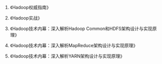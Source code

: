 

1. 《Hadoop权威指南》

2. 《Hadoop实战》

3. 《Hadoop技术内幕：深入解析Hadoop Common和HDFS架构设计与实现原理》

4. 《Hadoop技术内幕：深入解析MapReduce架构设计与实现原理》

5. 《Hadoop技术内幕：深入解析YARN架构设计与实现原理》